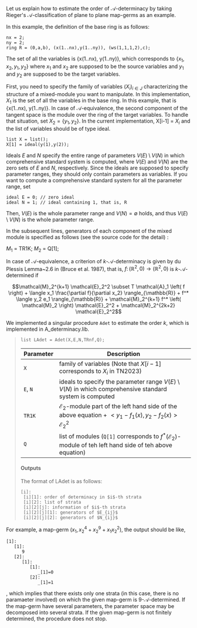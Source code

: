 Let us explain how to estimate the order of $\mathcal{A}$-determinacy by taking Rieger's $\mathcal{A}$-classification of plane to plane map-germs as an example.

In this example, the definition of the base ring is as follows: 

```Singular
nx = 2;
ny = 2;
ring R = (0,a,b), (x(1..nx),y(1..ny)), (ws(1,1,1,2),c);
```

The set of all the variables is {x(1..nx), y(1..ny)}, which corresponds to $\lbrace x_1, x_2, y_1, y_2 \rbrace$ where $x_1$ and $x_2$ are supposed to be the source variables and $y_1$ and $y_2$ are supposed to be the target variables.

First, you need to specify the family of variables $(X_i)_{i \in J}$ characterizing the structure of a mixed-module you want to manipulate. In this implementation, $X_1$ is the set of all the variables in the base ring. In this example, that is {x(1..nx), y(1..ny)}. In case of $\mathcal{A}$-equivalence, the second component of the tangent space is the module over the ring of the target variables. To handle that situation, set $X_2 = \lbrace y_1, y_2 \rbrace$. In the current implementation, X[i-1] = $X_i$ and the list of variables should be of type ideal. 

```Singular
list X = list();
X[1] = ideal(y(1),y(2));
```

Ideals $E$ and $N$ specify the entire range of parameters $V(E) \setminus V(N)$ in which comprehensive standard system is computed, where $V \left( E \right)$ and $V \left( N \right)$ are the zero sets of $E$ and $N$, respectively. Since the ideals are supposed to specify parameter ranges, they should only contain parameters as variables. If you want to compute a comprehensive standard system for all the parameter range, set 

```Singular
ideal E = 0; // zero ideal
ideal N = 1; // ideal containing 1, that is, R
```

Then, $V(E)$ is the whole parameter range and $V(N) = \emptyset$ holds, and thus $V(E) \setminus V(N)$ is the whole parameter range. 

In the subsequent lines, generators of each component of the mixed module is specified as follows (see the source code for the detail) :

$M_1$ = TR1K;
$M_2$ = Q[1];

In case of $\mathcal{A}$-equivalence, a criterion of $k$-$\mathcal{A}$-determinacy is given by du Plessis Lemma~2.6 in (Bruce et al. 1987), that is, $f \colon \left( \mathbb{R}^2, 0 \right) \rightarrow \left( \mathbb{R}^2, 0 \right)$ is $k$-$\mathcal{A}$-determined if
```math
\mathcal{M}_2^{k+1} \mathcal{E}_2^2 \subset T \mathcal{A}_1 \left( f \right) + \langle x_1 \frac{\partial f}{\partial x_2} \rangle_{\mathbb{R}} + f^* \langle y_2 e_1 \rangle_{\mathbb{R}} + \mathcal{M}_2^{k+1} f^* \left( \mathcal{M}_2 \right) \mathcal{E}_2^2 + \mathcal{M}_2^{2k+2} \mathcal{E}_2^2
```
We implemented a singular procedure `Adet` to estimate the order $k$, which is implemented in A_determinacy.lib.

> ```Singular
> list LAdet = Adet(X,E,N,TRnf,Q);
> ```
> | Parameter | Description |
> | --------- | ----------- |
> | `X` | family of variables (Note that $X[i-1]$ corresponds to $X_i$ in TN2023) |
> | `E`, `N` | ideals to specify the parameter range $V \left( E \right) \setminus V \left( N \right)$ in which comprehensive standard system is computed |
> | `TR1K` | $\mathcal{E}_2$-module part of the left hand side of the above equation + $<y_1 - f_1 (x), y_2 - f_2(x)> \mathcal{E}_2^2$ |
> | `Q` | list of modules (`Q[1]` corresponds to $f^* \left( \mathcal{E}_2 \right)$-module of teh left hand side of teh above equation) |
> #### Outputs
> The format of LAdet is as follows:
> ```Singular
> [i]:
>  [i][1]: order of determinacy in $i$-th strata
>  [i][2]: list of strata
>  [i][2][j]: information of $i$-th strata
>  [i][2][j][1]: generators of $E_{ij}$
>  [i][2][j][2]: generators of $N_{ij}$
> ```

For example, a map-germ $(x_1, x_2^4 + x_2^9 + x_1 x_2^2)$, the output should be like, 
```Singular
[1]:
   [1]:
      9
   [2]:
      [1]:
         [1]:
            _[1]=0
         [2]:
            _[1]=1
```
, which implies that there exists only one strata (in this case, there is no paramaeter involved) on which the given map-germ is $9$-$\mathcal{A}$-determined. If the map-germ have several parameters, the parameter space may be decomposed into several strata. If the given map-germ is not finitely determined, the procedure does not stop.
